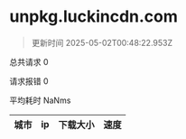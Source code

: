 
  # unpkg.luckincdn.com

  > 更新时间 2025-05-02T00:48:22.953Z
  
  总共请求 0

  请求报错 0

  平均耗时 NaNms

|城市|ip|下载大小|速度|
|-----|----------|---|---|

  
